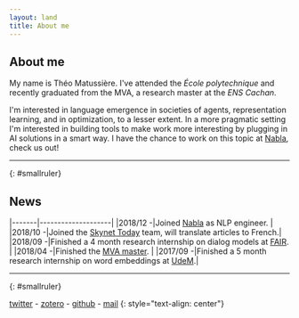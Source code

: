 ```yaml
---
layout: land
title: About me
---
```



## About me

My name is Théo Matussière. I've attended the _École polytechnique_ and recently graduated from the MVA, a research master at the _ENS Cachan_.

I'm interested in language emergence in societies of agents, representation learning, and in optimization, to a lesser extent. 
In a more pragmatic setting I'm interested in building tools to make work more interesting by plugging in AI solutions in a smart way.
I have the chance to work on this topic at [Nabla](https://nabla.com), check us out!


---
{: #smallruler}

## News

|-------|--------------------|
|2018/12 -|Joined [Nabla](https://nabla.com) as NLP engineer. | 
|2018/10 -|Joined the [Skynet Today](https://www.skynettoday.com/) team, will translate articles to French.| 
|2018/09 -|Finished a 4 month research internship on dialog models at [FAIR](https://research.fb.com/category/facebook-ai-research/).  |
|2018/04 -|Finished the [MVA master](http://math.ens-paris-saclay.fr/version-francaise/formations/master-mva/). |
|2017/09 -|Finished a 5 month research internship on word embeddings at [UdeM](https://www.umontreal.ca/).|


---
{: #smallruler}

[twitter](https://twitter.com/theo_matussiere) - [zotero](https://www.zotero.org/theo-m) - [github](https://github.com/theo-m) - [mail](mailto:tmatussiere+blog@gmail.com)
{: style="text-align: center"}
